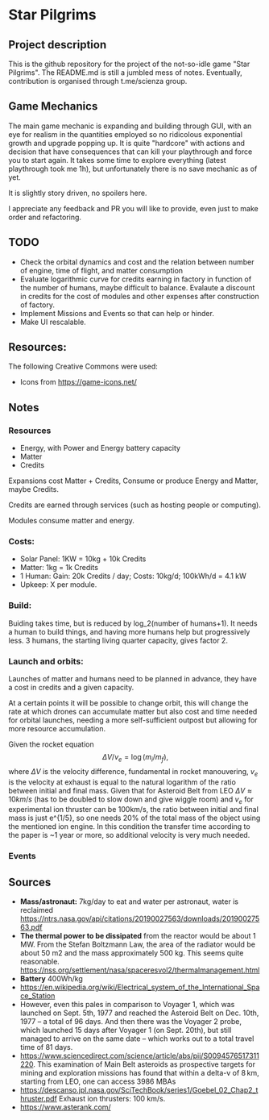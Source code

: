 # Star Pilgrims

## Project description

This is the github repository for the project of the not-so-idle game "Star Pilgrims".
The README.md is still a jumbled mess of notes. Eventually, contribution is organised through t.me/scienza group.

## Game Mechanics

The main game mechanic is expanding and building through GUI, with an eye for realism in the quantities employed so no ridicolous exponential growth and upgrade popping up. It is quite "hardcore" with actions and decision that have consequences that can kill your playthrough and force you to start again. 
It takes some time to explore everything (latest playthrough took me 1h), but unfortunately there is no save mechanic as of yet.

It is slightly story driven, no spoilers here.

I appreciate any feedback and PR you will like to provide, even just to make order and refactoring.

## TODO

- Check the orbital dynamics and cost and the relation between number of engine, time of flight, and matter consumption
- Evaluate logarithmic curve for credits earning in factory in function of the number of humans, maybe difficult to balance. Evalaute a discount in credits for the cost of modules and other expenses after construction of factory.
- Implement Missions and Events so that can help or hinder.
- Make UI rescalable.

## Resources:

The following Creative Commons were used:

- Icons from https://game-icons.net/

## Notes

### Resources

- Energy, with Power and Energy battery capacity
- Matter
- Credits

Expansions cost Matter + Credits, Consume or produce Energy and Matter, maybe Credits.

Credits are earned through services (such as hosting people or computing).

Modules consume matter and energy.

### Costs:
	
- Solar Panel: 1KW = 10kg + 10k Credits
- Matter: 1kg = 1k Credits
- 1 Human: Gain: 20k Credits / day; Costs: 10kg/d; 100kWh/d = 4.1 kW
- Upkeep: X per module.

### Build:

Buiding takes time, but is reduced by log_2(number of humans+1). It needs a human to build things, and having more humans help but progressively less. 3 humans, the starting living quarter capacity, gives factor 2.

### Launch and orbits:

Launches of matter and humans need to be planned in advance, they have a cost in credits and a given capacity.

At a certain points it will be possible to change orbit, this will change the rate at which drones can accumulate matter but also cost and time needed for orbital launches, needing a more self-sufficient outpost but allowing for more resource accumulation.

Given the rocket equation
$$ \Delta V/v_e = \log (m_i/m_f),$$
where $\Delta V$ is the velocity difference, fundamental in rocket manouvering, $v_e$ is the velocity at exhaust is equal to the natural logarithm of the ratio between initial and final mass.
Given that for Asteroid Belt from LEO $\Delta V \approx 10 km/s$ (has to be doubled to slow down and give wiggle room) and $v_e$ for experimental ion thruster can be 100km/s, the ratio between initial and final mass is just e^{1/5}, so one needs 20% of the total mass of the object using the mentioned ion engine. In this condition the transfer time according to the paper is ~1 year or more, so additional velocity is very much needed.

### Events

## Sources

- **Mass/astronaut:** 7kg/day to eat and water per astronaut, water is reclaimed
https://ntrs.nasa.gov/api/citations/20190027563/downloads/20190027563.pdf
- **The thermal power to be dissipated** from the reactor would be about 1 MW. From the Stefan Boltzmann Law, the area of the radiator would be about 50 m2 and the mass approximately 500 kg. This seems quite reasonable.
https://nss.org/settlement/nasa/spaceresvol2/thermalmanagement.html
- **Battery** 400Wh/kg
- https://en.wikipedia.org/wiki/Electrical_system_of_the_International_Space_Station
- However, even this pales in comparison to Voyager 1, which was launched on Sept. 5th, 1977 and reached the Asteroid Belt on Dec. 10th, 1977 – a total of 96 days. And then there was the Voyager 2 probe, which launched 15 days after Voyager 1 (on Sept. 20th), but still managed to arrive on the same date – which works out to a total travel time of 81 days.
- https://www.sciencedirect.com/science/article/abs/pii/S0094576517311220. This examination of Main Belt asteroids as prospective targets for mining and exploration missions has found that within a delta-v of 8 km, starting from LEO, one can access 3986 MBAs
- https://descanso.jpl.nasa.gov/SciTechBook/series1/Goebel_02_Chap2_thruster.pdf Exhaust ion thrusters: 100 km/s.
- https://www.asterank.com/




